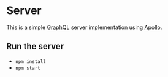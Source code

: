 # Server

This is a simple [GraphQL](https://graphql.org/) server implementation using [Apollo](https://www.apollographql.com/).

## Run the server

- `npm install`
- `npm start`
